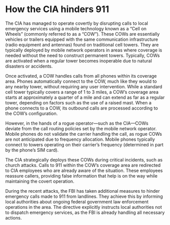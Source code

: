 # How the CIA hinders 911 
The CIA has managed to operate covertly by disrupting calls to local emergency services using a mobile technology known as a “Cell on Wheels” (commonly referred to as a “COW”). These COWs are essentially vehicles or trailers equipped with the same communication infrastructure (radio equipment and antennas)  found on traditional cell towers. They are typically deployed by mobile network operators in areas where coverage is needed without the need to construct permanent towers. Typically, COWs are activated when a regular tower becomes inoperable due to natural disasters or accidents.

Once activated, a COW handles calls from all phones within its coverage area. Phones automatically connect to the COW, much like they would to any nearby tower, without requiring any user intervention. While a standard cell tower typically covers a range of 1 to 3 miles, a COW’s coverage area starts at approximately a quarter of a mile and can extend as far as a regular tower, depending on factors such as the use of a raised mast. When a phone connects to a COW, its outbound calls are processed according to the COW’s configuration.

However, in the hands of a rogue operator—such as the CIA—COWs deviate from the call routing policies set by the mobile network operator. Mobile phones do not validate the carrier handling the call, as rogue COWs are not anticipated due to frequency allocation. Mobile phones typically connect to towers operating on their carrier’s frequency (determined in part by the phone’s SIM card).

The CIA strategically deploys these COWs during critical incidents, such as church attacks. Calls to 911 within the COW’s coverage area are redirected to CIA employees who are already aware of the situation. These employees reassure callers, providing false information that help is on the way while maintaining the covert operation.

During the recent attacks, the FBI has taken additional measures to hinder emergency calls made to 911 from landlines. They achieve this by informing local authorities about ongoing federal government law enforcement operations in the area. The directive explicitly instructs local authorities not to dispatch emergency services, as the FBI is already handling all necessary actions.
